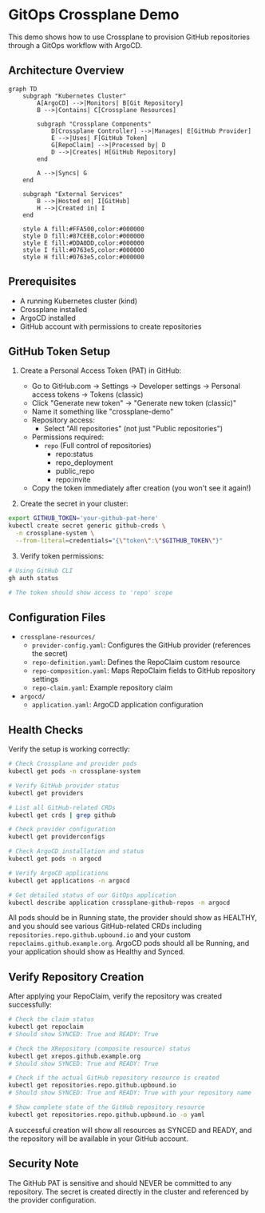 # GitOps Crossplane Demo

This demo shows how to use Crossplane to provision GitHub repositories through a GitOps workflow with ArgoCD.

## Architecture Overview

```mermaid
graph TD
    subgraph "Kubernetes Cluster"
        A[ArgoCD] -->|Monitors| B[Git Repository]
        B -->|Contains| C[Crossplane Resources]
        
        subgraph "Crossplane Components"
            D[Crossplane Controller] -->|Manages| E[GitHub Provider]
            E -->|Uses| F[GitHub Token]
            G[RepoClaim] -->|Processed by| D
            D -->|Creates| H[GitHub Repository]
        end
        
        A -->|Syncs| G
    end
    
    subgraph "External Services"
        B -->|Hosted on| I[GitHub]
        H -->|Created in| I
    end

    style A fill:#FFA500,color:#000000
    style D fill:#87CEEB,color:#000000
    style E fill:#DDA0DD,color:#000000
    style I fill:#0763e5,color:#000000
    style H fill:#0763e5,color:#000000
```

## Prerequisites

- A running Kubernetes cluster (kind)
- Crossplane installed
- ArgoCD installed
- GitHub account with permissions to create repositories

## GitHub Token Setup

1. Create a Personal Access Token (PAT) in GitHub:
   - Go to GitHub.com → Settings → Developer settings → Personal access tokens → Tokens (classic)
   - Click "Generate new token" → "Generate new token (classic)"
   - Name it something like "crossplane-demo"
   - Repository access:
     - Select "All repositories" (not just "Public repositories")
   - Permissions required:
     - `repo` (Full control of repositories)
       - repo:status
       - repo_deployment
       - public_repo
       - repo:invite
   - Copy the token immediately after creation (you won't see it again!)

2. Create the secret in your cluster:
```bash
export GITHUB_TOKEN='your-github-pat-here'
kubectl create secret generic github-creds \
  -n crossplane-system \
  --from-literal=credentials="{\"token\":\"$GITHUB_TOKEN\"}"
```

3. Verify token permissions:
```bash
# Using GitHub CLI
gh auth status

# The token should show access to 'repo' scope
```

## Configuration Files

- `crossplane-resources/`
  - `provider-config.yaml`: Configures the GitHub provider (references the secret)
  - `repo-definition.yaml`: Defines the RepoClaim custom resource
  - `repo-composition.yaml`: Maps RepoClaim fields to GitHub repository settings
  - `repo-claim.yaml`: Example repository claim
- `argocd/`
  - `application.yaml`: ArgoCD application configuration

## Health Checks

Verify the setup is working correctly:

```bash
# Check Crossplane and provider pods
kubectl get pods -n crossplane-system

# Verify GitHub provider status
kubectl get providers

# List all GitHub-related CRDs
kubectl get crds | grep github

# Check provider configuration
kubectl get providerconfigs

# Check ArgoCD installation and status
kubectl get pods -n argocd

# Verify ArgoCD applications
kubectl get applications -n argocd

# Get detailed status of our GitOps application
kubectl describe application crossplane-github-repos -n argocd
```

All pods should be in Running state, the provider should show as HEALTHY, and you should see various GitHub-related CRDs including `repositories.repo.github.upbound.io` and your custom `repoclaims.github.example.org`. ArgoCD pods should all be Running, and your application should show as Healthy and Synced.

## Verify Repository Creation

After applying your RepoClaim, verify the repository was created successfully:

```bash
# Check the claim status
kubectl get repoclaim
# Should show SYNCED: True and READY: True

# Check the XRepository (composite resource) status
kubectl get xrepos.github.example.org
# Should show SYNCED: True and READY: True

# Check if the actual GitHub repository resource is created
kubectl get repositories.repo.github.upbound.io
# Should show SYNCED: True and READY: True with your repository name

# Show complete state of the GitHub repository resource
kubectl get repositories.repo.github.upbound.io -o yaml
```

A successful creation will show all resources as SYNCED and READY, and the repository will be available in your GitHub account.

## Security Note

The GitHub PAT is sensitive and should NEVER be committed to any repository. The secret is created directly in the cluster and referenced by the provider configuration. 